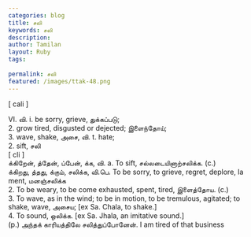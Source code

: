 ```yaml
---
categories: blog
title: சலி
keywords: சலி
description: 
author: Tamilan
layout: Ruby
tags: 
 
permalink: சலி
featured: /images/ttak-48.png
---
```

  
[ cali ]  
  
VI. வி. i. be sorry, grieve, துக்கப்படு;  
2. grow tired, disgusted or dejected; இளைந்தோய்;  
3. wave, shake, அசை, வி. t. hate;  
2. sift, சலி  
[ cli ]  
க்கிறேன், த்தேன், ப்பேன், க்க, வி. a. To sift, சல்லடையினாற்சலிக்க. (c.)  
க்கிறது, த்தது, க்கும், சலிக்க, வி.பெ. To be sorry, to grieve, regret, deplore, la ment, மனஞ்சலிக்க  
2. To be weary, to be come exhausted, spent, tired, இளைத்தோய. (c.)  
3. To wave, as in the wind; to be in motion, to be tremulous, agitated; to shake, wave, அசைய; [ex Sa. Chala, to shake.]  
4. To sound, ஒலிக்க. [ex Sa. Jhala, an imitative sound.]  
(p.) அந்தக் காரியத்திலே சலித்துப்போனேன். I am tired of that business